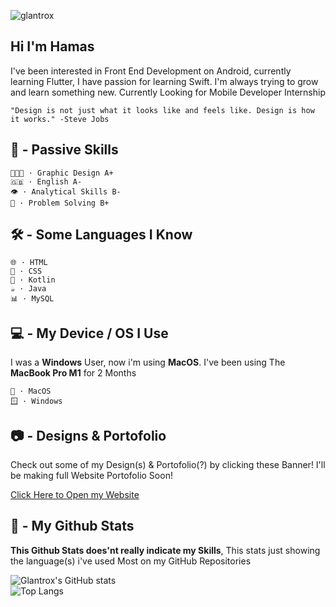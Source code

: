 
![glantrox](https://cdn.discordapp.com/attachments/929387503935434802/1016324785099251813/banner_github.png)

## Hi I'm Hamas
I've been interested in Front End Development on Android, currently learning Flutter, I have passion for learning Swift. 
I'm always trying to grow and learn something new.
Currently Looking for Mobile Developer Internship

```"Design is not just what it looks like and feels like. Design is how it works." -Steve Jobs```


## 🧠 - Passive Skills
```
🧑🏻‍🎨 · Graphic Design A+
🇬🇧 · English A-
👁 · Analytical Skills B-
🤔 · Problem Solving B+
```
## 🛠 - Some Languages I Know
```
🌐 · HTML
🎨 · CSS 
🤖 · Kotlin 
☕️ · Java
📊 · MySQL
```

## 💻 - My Device / OS I Use
I was a **Windows** User, now i'm using **MacOS**.
I've been using The **MacBook Pro M1** for 2 Months
```
🍎 · MacOS
🪟 · Windows
```

## 📷 - Designs & Portofolio
Check out some of my Design(s) & Portofolio(?) by clicking these Banner! I'll be making full Website Portofolio Soon!

<a href="https://glantrox-projects-portofolio.on.drv.tw/portofolio">
Click Here to Open my Website
</a><br>



## 🚀 - My Github Stats
**This Github Stats does'nt really indicate my Skills**, This stats just showing the language(s) i've used Most on my GitHub Repositories

![Glantrox's GitHub stats](https://github-readme-stats.vercel.app/api/?username=Izan2020&show_icons=true&title_color=fff&icon_color=79ff97&text_color=9f9f9f&bg_color=151515) <br>
![Top Langs](https://github-readme-stats.vercel.app/api/top-langs/?username=Izan2020&layout=compact&show_icons=true&title_color=fff&icon_color=79ff97&text_color=9f9f9f&bg_color=151515)


